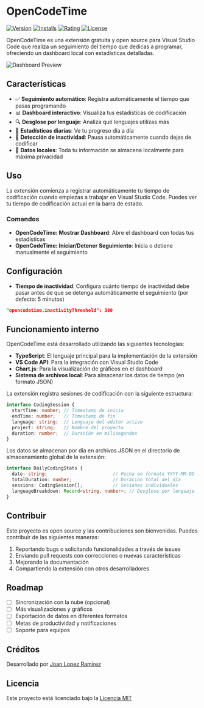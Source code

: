 # OpenCodeTime

[![Version](https://img.shields.io/visual-studio-marketplace/v/joanlopez22.opencodetime.svg)](https://marketplace.visualstudio.com/items?itemName=joanlopez22.opencodetime)
[![Installs](https://img.shields.io/visual-studio-marketplace/i/joanlopez22.opencodetime.svg)](https://marketplace.visualstudio.com/items?itemName=joanlopez22.opencodetime)
[![Rating](https://img.shields.io/visual-studio-marketplace/r/joanlopez22.opencodetime.svg)](https://marketplace.visualstudio.com/items?itemName=joanlopez22.opencodetime)
[![License](https://img.shields.io/github/license/joanlopez22/opencodetime.svg)](https://github.com/joanlopez22/opencodetime/blob/main/LICENSE)

OpenCodeTime es una extensión gratuita y open source para Visual Studio Code que realiza un seguimiento del tiempo que dedicas a programar, ofreciendo un dashboard local con estadísticas detalladas.

![Dashboard Preview](resources/screenshots/dashboard.png)

## Características

- ✅ **Seguimiento automático**: Registra automáticamente el tiempo que pasas programando
- 📊 **Dashboard interactivo**: Visualiza tus estadísticas de codificación
- 🔍 **Desglose por lenguaje**: Analiza qué lenguajes utilizas más
- 📅 **Estadísticas diarias**: Ve tu progreso día a día
- 🔄 **Detección de inactividad**: Pausa automáticamente cuando dejas de codificar
- 💾 **Datos locales**: Toda tu información se almacena localmente para máxima privacidad

## Uso

La extensión comienza a registrar automáticamente tu tiempo de codificación cuando empiezas a trabajar en Visual Studio Code. Puedes ver tu tiempo de codificación actual en la barra de estado.

### Comandos

- **OpenCodeTime: Mostrar Dashboard**: Abre el dashboard con todas tus estadísticas
- **OpenCodeTime: Iniciar/Detener Seguimiento**: Inicia o detiene manualmente el seguimiento

## Configuración

- **Tiempo de inactividad**: Configura cuánto tiempo de inactividad debe pasar antes de que se detenga automáticamente el seguimiento (por defecto: 5 minutos)

```json
"opencodetime.inactivityThreshold": 300
```

## Funcionamiento interno

OpenCodeTime está desarrollado utilizando las siguientes tecnologías:

- **TypeScript**: El lenguaje principal para la implementación de la extensión
- **VS Code API**: Para la integración con Visual Studio Code
- **Chart.js**: Para la visualización de gráficos en el dashboard
- **Sistema de archivos local**: Para almacenar los datos de tiempo (en formato JSON)

La extensión registra sesiones de codificación con la siguiente estructura:

```typescript
interface CodingSession {
  startTime: number; // Timestamp de inicio
  endTime: number;   // Timestamp de fin
  language: string;  // Lenguaje del editor activo
  project: string;   // Nombre del proyecto
  duration: number;  // Duración en milisegundos
}
```

Los datos se almacenan por día en archivos JSON en el directorio de almacenamiento global de la extensión:

```typescript
interface DailyCodingStats {
  date: string;                        // Fecha en formato YYYY-MM-DD
  totalDuration: number;               // Duración total del día
  sessions: CodingSession[];           // Sesiones individuales
  languageBreakdown: Record<string, number>; // Desglose por lenguaje
}
```

## Contribuir

Este proyecto es open source y las contribuciones son bienvenidas. Puedes contribuir de las siguientes maneras:

1. Reportando bugs o solicitando funcionalidades a través de issues
2. Enviando pull requests con correcciones o nuevas características
3. Mejorando la documentación
4. Compartiendo la extensión con otros desarrolladores

## Roadmap

- [ ] Sincronización con la nube (opcional)
- [ ] Más visualizaciones y gráficos
- [ ] Exportación de datos en diferentes formatos
- [ ] Metas de productividad y notificaciones
- [ ] Soporte para equipos

## Créditos

Desarrollado por [Joan Lopez Ramirez](https://github.com/joanlopez22)

## Licencia

Este proyecto está licenciado bajo la [Licencia MIT](LICENSE)
